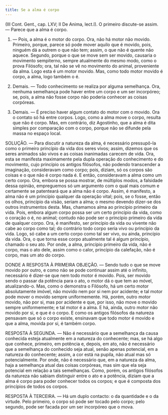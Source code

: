 ```yaml
---
title: Se a alma é corpo
---
```


(III Cont. Gent., cap. LXV; II De Anima, lect.I).
  O primeiro discute-se assim. ― Parece que a alma é corpo.  

1. ― Pois, a alma é o motor do corpo. Ora, não há motor não movido. Primeiro, porque, parece só pode mover aquilo que é movido, pois, ninguém dá a outrem o que não tem; assim, o que não é quente não aquece. Segundo, porque o que se move sem ser movido, causaria o movimento sempiterno, sempre atualmente do mesmo modo, como o prova Filósofo; ora, tal não se vê no movimento do animal, proveniente da alma. Logo esta é um motor movido. Mas, como todo motor movido é corpo, a alma, logo também o é.  

2. Demais. ― Todo conhecimento se realiza por alguma semelhança. Ora, nenhuma semelhança pode haver entre um corpo e um ser incorpóreo; se, pois, a alma não fosse corpo não poderia conhecer as coisas corpóreas.  

3. Demais. ― É preciso haver algum contato do motor com o movido. Ora o contato só há entre corpos. Logo, como a alma move o corpo, resulta que não é corpo.  Mas, em contrário, diz Agostinho, que a alma é dita simples por comparação com o corpo, porque não se difunde pela massa no espaço local.  

SOLUÇÃO. ― Para discutir a natureza da alma, é necessário pressupô-la como o primeiro princípio da vida dos seres vivos; assim, dizemos que os seres animados são vivos e as coisas inanimadas carecem de vida. Ora, esta se manifesta maximamente pela dupla operação do conhecimento e do movimento, cujo princípio os antigos filósofos, não podendo transcender a imaginação, consideravam como corpo; pois, diziam, só os corpos são coisas e o que não é corpo nada é. E então, consideravam a alma como um certo corpo. Ora, embora se possa mostrar, de múltiplos modos, a falsidade dessa opinião, empreguemos só um argumento com o qual mais comum e certamente se patenteará que a alma não é corpo. Assim, é manifesto, a alma não é um princípio qualquer da operação vital; pois, se o fosse, então os olhos, princípio da visão, seriam a alma; o mesmo devendo dizer-se dos outros instrumentos desta. Mas, chamamos alma ao princípio primeiro da vida. Pois, embora algum corpo possa ser um certo princípio da vida, como o coração o é, no animal; contudo não pode ser o princípio primeiro da vida de qualquer corpo. Ora, é manifesto, ser princípio da vida ou vivente não cabe ao corpo como tal; do contrário todo corpo seria vivo ou princípio da vida. Logo, só cabe a um certo corpo como tal ser vivo, ou ainda, princípio da vida. Ora, o que torna esse corpo atualmente tal é algum princípio, chamado o seu ato. Por onde, a alma, princípio primeiro da vida, não é corpo, mas o ato dele, assim como o calor, princípio da calefação, não é corpo, mas um ato do corpo.  

DONDE A RESPOSTA À PRIMEIRA OBJEÇÃO. ― Sendo tudo o que se move movido por outro, e como não se pode continuar assim até o infinito, necessário é dizer-se que nem todo motor é movido. Pois, ser movido sendo o passar da potência para o ato, o motor dá o que tem ao móvel, atualizando-o. Mas, como o demonstra o Filósofo, há um certo motor absolutamente imóvel, não movido nem por si nem por acidente; e tal motor pode mover o movido sempre uniformemente. Há, porém, outro motor movido, não por si, mas por acidente e que, por isso, não move o movido sempre uniformemente; e tal motor é a alma. E há, ainda, outro motor não movido por si, e que é o corpo. E como os antigos filósofos da natureza pensavam que só o corpo existe, ensinavam que todo motor é movido e que a alma, movida por si, é também corpo.  

RESPOSTA À SEGUNDA. ― Não é necessário que a semelhança da causa conhecida esteja atualmente em a natureza do conhecente; mas, se há algo que conhece, primeiro, em potência e, depois, em ato, não é necessário que a semelhança do conhecido seja atual, senão apenas potencial, em a natureza do conhecente; assim, a cor está na pupila, não atual mas só potencialmente. Por onde, não é necessário que, em a natureza da alma, haja a semelhança atual das coisas corpóreas, mas sim que ela seja potencial em relação a tais semelhanças. Como, porém, os antigos filósofos da natureza não sabiam distinguir entre o ato e a potência, diziam que a alma é corpo para poder conhecer todos os corpos; e que é composta dos princípios de todos os corpos.  

RESPOSTA À TERCEIRA. ― Há um duplo contacto: o da quantidade e o da virtude. Pelo primeiro, o corpo só pode ser tocado pelo corpo; pelo segundo, pode ser facada por um ser incorpóreo que o mova.